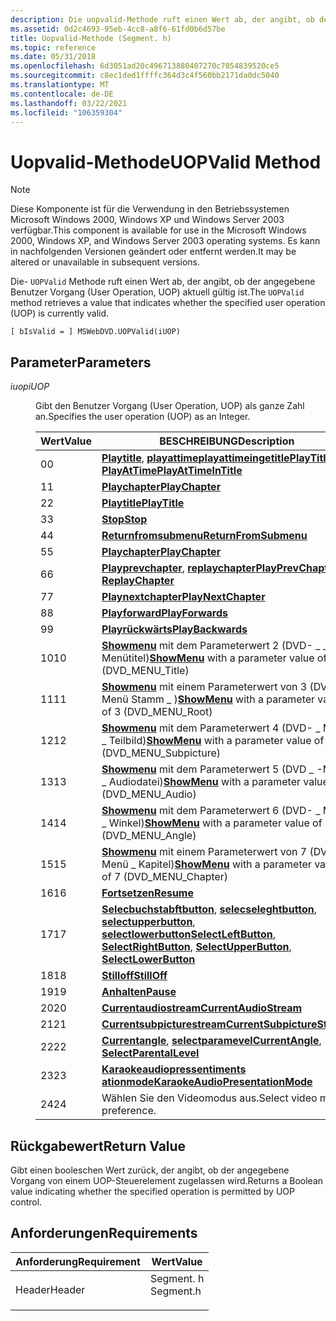 ```yaml
---
description: Die uopvalid-Methode ruft einen Wert ab, der angibt, ob der angegebene Benutzer Vorgang (User Operation, UOP) aktuell gültig ist.
ms.assetid: 0d2c4693-95eb-4cc8-a8f6-61fd0b6d57be
title: Uopvalid-Methode (Segment. h)
ms.topic: reference
ms.date: 05/31/2018
ms.openlocfilehash: 6d3051ad20c496713880407270c7054839520ce5
ms.sourcegitcommit: c8ec1ded1ffffc364d3c4f560bb2171da0dc5040
ms.translationtype: MT
ms.contentlocale: de-DE
ms.lasthandoff: 03/22/2021
ms.locfileid: "106359304"
---
```

# <a name="uopvalid-method"></a><span data-ttu-id="e0ef9-103">Uopvalid-Methode</span><span class="sxs-lookup"><span data-stu-id="e0ef9-103">UOPValid Method</span></span>

> [!Note]  
> <span data-ttu-id="e0ef9-104">Diese Komponente ist für die Verwendung in den Betriebssystemen Microsoft Windows 2000, Windows XP und Windows Server 2003 verfügbar.</span><span class="sxs-lookup"><span data-stu-id="e0ef9-104">This component is available for use in the Microsoft Windows 2000, Windows XP, and Windows Server 2003 operating systems.</span></span> <span data-ttu-id="e0ef9-105">Es kann in nachfolgenden Versionen geändert oder entfernt werden.</span><span class="sxs-lookup"><span data-stu-id="e0ef9-105">It may be altered or unavailable in subsequent versions.</span></span>

 

<span data-ttu-id="e0ef9-106">Die- `UOPValid` Methode ruft einen Wert ab, der angibt, ob der angegebene Benutzer Vorgang (User Operation, UOP) aktuell gültig ist.</span><span class="sxs-lookup"><span data-stu-id="e0ef9-106">The `UOPValid` method retrieves a value that indicates whether the specified user operation (UOP) is currently valid.</span></span>

``` syntax
[ bIsValid = ] MSWebDVD.UOPValid(iUOP)
```

## <a name="parameters"></a><span data-ttu-id="e0ef9-107">Parameter</span><span class="sxs-lookup"><span data-stu-id="e0ef9-107">Parameters</span></span>

<dl> <dt>

<span data-ttu-id="e0ef9-108"><span id="iUOP"></span><span id="iuop"></span><span id="IUOP"></span>*iuop*</span><span class="sxs-lookup"><span data-stu-id="e0ef9-108"><span id="iUOP"></span><span id="iuop"></span><span id="IUOP"></span>*iUOP*</span></span>
</dt> <dd>

<span data-ttu-id="e0ef9-109">Gibt den Benutzer Vorgang (User Operation, UOP) als ganze Zahl an.</span><span class="sxs-lookup"><span data-stu-id="e0ef9-109">Specifies the user operation (UOP) as an Integer.</span></span>



| <span data-ttu-id="e0ef9-110">Wert</span><span class="sxs-lookup"><span data-stu-id="e0ef9-110">Value</span></span> | <span data-ttu-id="e0ef9-111">BESCHREIBUNG</span><span class="sxs-lookup"><span data-stu-id="e0ef9-111">Description</span></span>                                                                                                                                                                                                              |
|-------|--------------------------------------------------------------------------------------------------------------------------------------------------------------------------------------------------------------------------|
| <span data-ttu-id="e0ef9-112">0</span><span class="sxs-lookup"><span data-stu-id="e0ef9-112">0</span></span>     | <span data-ttu-id="e0ef9-113">[**Playtitle**](playtitle-method.md), [**playattime**](playattime-method.md)[**playattimeingetitle**](playattimeintitle-method.md)</span><span class="sxs-lookup"><span data-stu-id="e0ef9-113">[**PlayTitle**](playtitle-method.md), [**PlayAtTime**](playattime-method.md)[**PlayAtTimeInTitle**](playattimeintitle-method.md)</span></span>                                                                                      |
| <span data-ttu-id="e0ef9-114">1</span><span class="sxs-lookup"><span data-stu-id="e0ef9-114">1</span></span>     | [<span data-ttu-id="e0ef9-115">**Playchapter**</span><span class="sxs-lookup"><span data-stu-id="e0ef9-115">**PlayChapter**</span></span>](playchapter-method.md)                                                                                                                                                                                |
| <span data-ttu-id="e0ef9-116">2</span><span class="sxs-lookup"><span data-stu-id="e0ef9-116">2</span></span>     | [<span data-ttu-id="e0ef9-117">**Playtitle**</span><span class="sxs-lookup"><span data-stu-id="e0ef9-117">**PlayTitle**</span></span>](playtitle-method.md)                                                                                                                                                                                    |
| <span data-ttu-id="e0ef9-118">3</span><span class="sxs-lookup"><span data-stu-id="e0ef9-118">3</span></span>     | [<span data-ttu-id="e0ef9-119">**Stop**</span><span class="sxs-lookup"><span data-stu-id="e0ef9-119">**Stop**</span></span>](stop-method.md)                                                                                                                                                                                              |
| <span data-ttu-id="e0ef9-120">4</span><span class="sxs-lookup"><span data-stu-id="e0ef9-120">4</span></span>     | [<span data-ttu-id="e0ef9-121">**Returnfromsubmenu**</span><span class="sxs-lookup"><span data-stu-id="e0ef9-121">**ReturnFromSubmenu**</span></span>](returnfromsubmenu-method.md)                                                                                                                                                                    |
| <span data-ttu-id="e0ef9-122">5</span><span class="sxs-lookup"><span data-stu-id="e0ef9-122">5</span></span>     | [<span data-ttu-id="e0ef9-123">**Playchapter**</span><span class="sxs-lookup"><span data-stu-id="e0ef9-123">**PlayChapter**</span></span>](playchapter-method.md)                                                                                                                                                                                |
| <span data-ttu-id="e0ef9-124">6</span><span class="sxs-lookup"><span data-stu-id="e0ef9-124">6</span></span>     | <span data-ttu-id="e0ef9-125">[**Playprevchapter**](playprevchapter-method.md), [ **replaychapter**](replaychapter-method.md)</span><span class="sxs-lookup"><span data-stu-id="e0ef9-125">[**PlayPrevChapter**](playprevchapter-method.md), [**ReplayChapter**](replaychapter-method.md)</span></span>                                                                                                                         |
| <span data-ttu-id="e0ef9-126">7</span><span class="sxs-lookup"><span data-stu-id="e0ef9-126">7</span></span>     | [<span data-ttu-id="e0ef9-127">**Playnextchapter**</span><span class="sxs-lookup"><span data-stu-id="e0ef9-127">**PlayNextChapter**</span></span>](playnextchapter-method.md)                                                                                                                                                                        |
| <span data-ttu-id="e0ef9-128">8</span><span class="sxs-lookup"><span data-stu-id="e0ef9-128">8</span></span>     | [<span data-ttu-id="e0ef9-129">**Playforward**</span><span class="sxs-lookup"><span data-stu-id="e0ef9-129">**PlayForwards**</span></span>](playforwards-method.md)                                                                                                                                                                              |
| <span data-ttu-id="e0ef9-130">9</span><span class="sxs-lookup"><span data-stu-id="e0ef9-130">9</span></span>     | [<span data-ttu-id="e0ef9-131">**Playrückwärts**</span><span class="sxs-lookup"><span data-stu-id="e0ef9-131">**PlayBackwards**</span></span>](playbackwards-method.md)                                                                                                                                                                            |
| <span data-ttu-id="e0ef9-132">10</span><span class="sxs-lookup"><span data-stu-id="e0ef9-132">10</span></span>    | <span data-ttu-id="e0ef9-133">[**Showmenu**](showmenu-method.md) mit dem Parameterwert 2 (DVD- \_ \_ Menütitel)</span><span class="sxs-lookup"><span data-stu-id="e0ef9-133">[**ShowMenu**](showmenu-method.md) with a parameter value of 2 (DVD\_MENU\_Title)</span></span>                                                                                                                                       |
| <span data-ttu-id="e0ef9-134">11</span><span class="sxs-lookup"><span data-stu-id="e0ef9-134">11</span></span>    | <span data-ttu-id="e0ef9-135">[**Showmenu**](showmenu-method.md) mit einem Parameterwert von 3 (DVD- \_ Menü Stamm \_ )</span><span class="sxs-lookup"><span data-stu-id="e0ef9-135">[**ShowMenu**](showmenu-method.md) with a parameter value of 3 (DVD\_MENU\_Root)</span></span>                                                                                                                                        |
| <span data-ttu-id="e0ef9-136">12</span><span class="sxs-lookup"><span data-stu-id="e0ef9-136">12</span></span>    | <span data-ttu-id="e0ef9-137">[**Showmenu**](showmenu-method.md) mit dem Parameterwert 4 (DVD- \_ Menü \_ Teilbild)</span><span class="sxs-lookup"><span data-stu-id="e0ef9-137">[**ShowMenu**](showmenu-method.md) with a parameter value of 4 (DVD\_MENU\_Subpicture)</span></span>                                                                                                                                  |
| <span data-ttu-id="e0ef9-138">13</span><span class="sxs-lookup"><span data-stu-id="e0ef9-138">13</span></span>    | <span data-ttu-id="e0ef9-139">[**Showmenu**](showmenu-method.md) mit dem Parameterwert 5 (DVD \_ -Menü \_ Audiodatei)</span><span class="sxs-lookup"><span data-stu-id="e0ef9-139">[**ShowMenu**](showmenu-method.md) with a parameter value of 5 (DVD\_MENU\_Audio)</span></span>                                                                                                                                       |
| <span data-ttu-id="e0ef9-140">14</span><span class="sxs-lookup"><span data-stu-id="e0ef9-140">14</span></span>    | <span data-ttu-id="e0ef9-141">[**Showmenu**](showmenu-method.md) mit dem Parameterwert 6 (DVD- \_ Menü \_ Winkel)</span><span class="sxs-lookup"><span data-stu-id="e0ef9-141">[**ShowMenu**](showmenu-method.md) with a parameter value of 6 (DVD\_MENU\_Angle)</span></span>                                                                                                                                       |
| <span data-ttu-id="e0ef9-142">15</span><span class="sxs-lookup"><span data-stu-id="e0ef9-142">15</span></span>    | <span data-ttu-id="e0ef9-143">[**Showmenu**](showmenu-method.md) mit einem Parameterwert von 7 (DVD- \_ Menü \_ Kapitel)</span><span class="sxs-lookup"><span data-stu-id="e0ef9-143">[**ShowMenu**](showmenu-method.md) with a parameter value of 7 (DVD\_MENU\_Chapter)</span></span>                                                                                                                                     |
| <span data-ttu-id="e0ef9-144">16</span><span class="sxs-lookup"><span data-stu-id="e0ef9-144">16</span></span>    | [<span data-ttu-id="e0ef9-145">**Fortsetzen**</span><span class="sxs-lookup"><span data-stu-id="e0ef9-145">**Resume**</span></span>](resume-method.md)                                                                                                                                                                                          |
| <span data-ttu-id="e0ef9-146">17</span><span class="sxs-lookup"><span data-stu-id="e0ef9-146">17</span></span>    | <span data-ttu-id="e0ef9-147">[**Selecbuchstabftbutton**](selectleftbutton-method.md), [**selecseleghtbutton**](selectrightbutton-method.md), [**selectupperbutton**](selectupperbutton-method.md), [**selectlowerbutton**](selectlowerbutton-method.md)</span><span class="sxs-lookup"><span data-stu-id="e0ef9-147">[**SelectLeftButton**](selectleftbutton-method.md), [**SelectRightButton**](selectrightbutton-method.md), [**SelectUpperButton**](selectupperbutton-method.md), [**SelectLowerButton**](selectlowerbutton-method.md)</span></span> |
| <span data-ttu-id="e0ef9-148">18</span><span class="sxs-lookup"><span data-stu-id="e0ef9-148">18</span></span>    | [<span data-ttu-id="e0ef9-149">**Stilloff**</span><span class="sxs-lookup"><span data-stu-id="e0ef9-149">**StillOff**</span></span>](stilloff-method.md)                                                                                                                                                                                      |
| <span data-ttu-id="e0ef9-150">19</span><span class="sxs-lookup"><span data-stu-id="e0ef9-150">19</span></span>    | [<span data-ttu-id="e0ef9-151">**Anhalten**</span><span class="sxs-lookup"><span data-stu-id="e0ef9-151">**Pause**</span></span>](pause-method.md)                                                                                                                                                                                            |
| <span data-ttu-id="e0ef9-152">20</span><span class="sxs-lookup"><span data-stu-id="e0ef9-152">20</span></span>    | [<span data-ttu-id="e0ef9-153">**Currentaudiostream**</span><span class="sxs-lookup"><span data-stu-id="e0ef9-153">**CurrentAudioStream**</span></span>](currentaudiostream-property.md)                                                                                                                                                                |
| <span data-ttu-id="e0ef9-154">21</span><span class="sxs-lookup"><span data-stu-id="e0ef9-154">21</span></span>    | [<span data-ttu-id="e0ef9-155">**Currentsubpicturestream**</span><span class="sxs-lookup"><span data-stu-id="e0ef9-155">**CurrentSubpictureStream**</span></span>](currentsubpicturestream-property.md)                                                                                                                                                      |
| <span data-ttu-id="e0ef9-156">22</span><span class="sxs-lookup"><span data-stu-id="e0ef9-156">22</span></span>    | <span data-ttu-id="e0ef9-157">[**Currentangle**](currentangle-property.md), [ **selectparamevel**](selectparentallevel-method.md)</span><span class="sxs-lookup"><span data-stu-id="e0ef9-157">[**CurrentAngle**](currentangle-property.md), [**SelectParentalLevel**](selectparentallevel-method.md)</span></span>                                                                                                                 |
| <span data-ttu-id="e0ef9-158">23</span><span class="sxs-lookup"><span data-stu-id="e0ef9-158">23</span></span>    | [<span data-ttu-id="e0ef9-159">**Karaokeaudiopressentiments ationmode**</span><span class="sxs-lookup"><span data-stu-id="e0ef9-159">**KaraokeAudioPresentationMode**</span></span>](karaokeaudiopresentationmode-property.md)                                                                                                                                            |
| <span data-ttu-id="e0ef9-160">24</span><span class="sxs-lookup"><span data-stu-id="e0ef9-160">24</span></span>    | <span data-ttu-id="e0ef9-161">Wählen Sie den Videomodus aus.</span><span class="sxs-lookup"><span data-stu-id="e0ef9-161">Select video mode preference.</span></span>                                                                                                                                                                                            |



 

</dd> </dl>

## <a name="return-value"></a><span data-ttu-id="e0ef9-162">Rückgabewert</span><span class="sxs-lookup"><span data-stu-id="e0ef9-162">Return Value</span></span>

<span data-ttu-id="e0ef9-163">Gibt einen booleschen Wert zurück, der angibt, ob der angegebene Vorgang von einem UOP-Steuerelement zugelassen wird.</span><span class="sxs-lookup"><span data-stu-id="e0ef9-163">Returns a Boolean value indicating whether the specified operation is permitted by UOP control.</span></span>

## <a name="requirements"></a><span data-ttu-id="e0ef9-164">Anforderungen</span><span class="sxs-lookup"><span data-stu-id="e0ef9-164">Requirements</span></span>



| <span data-ttu-id="e0ef9-165">Anforderung</span><span class="sxs-lookup"><span data-stu-id="e0ef9-165">Requirement</span></span> | <span data-ttu-id="e0ef9-166">Wert</span><span class="sxs-lookup"><span data-stu-id="e0ef9-166">Value</span></span> |
|-------------------|--------------------------------------------------------------------------------------|
| <span data-ttu-id="e0ef9-167">Header</span><span class="sxs-lookup"><span data-stu-id="e0ef9-167">Header</span></span><br/> | <dl> <span data-ttu-id="e0ef9-168"><dt>Segment. h</dt></span><span class="sxs-lookup"><span data-stu-id="e0ef9-168"><dt>Segment.h</dt></span></span> </dl> |



 

 




